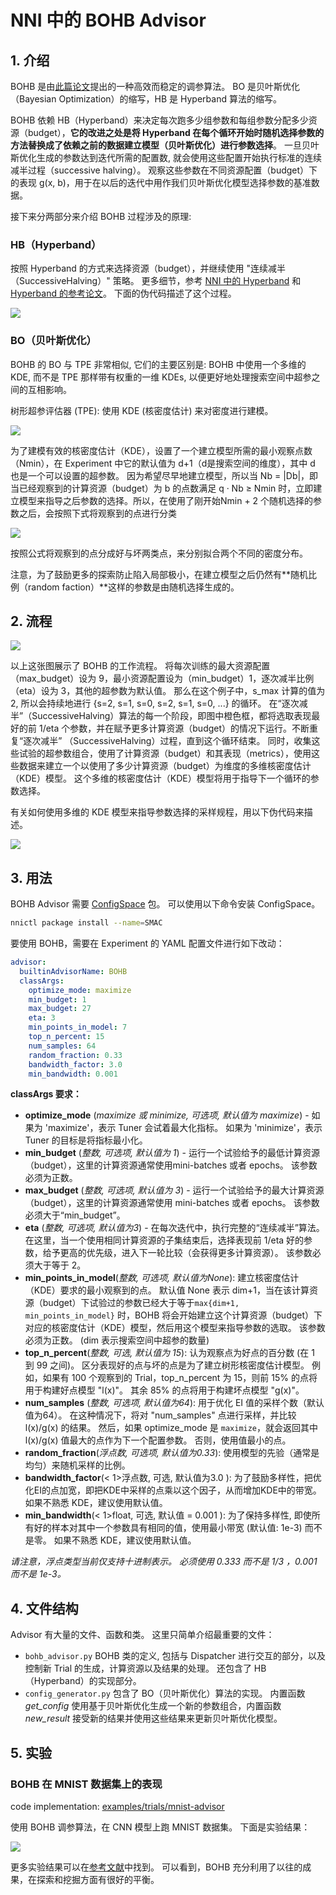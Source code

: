 # NNI 中的 BOHB Advisor

## 1. 介绍

BOHB 是由[此篇论文](https://arxiv.org/abs/1807.01774)提出的一种高效而稳定的调参算法。 BO 是贝叶斯优化（Bayesian Optimization）的缩写，HB 是 Hyperband 算法的缩写。

BOHB 依赖 HB（Hyperband）来决定每次跑多少组参数和每组参数分配多少资源（budget），**它的改进之处是将 Hyperband 在每个循环开始时随机选择参数的方法替换成了依赖之前的数据建立模型（贝叶斯优化）进行参数选择**。 一旦贝叶斯优化生成的参数达到迭代所需的配置数, 就会使用这些配置开始执行标准的连续减半过程（successive halving）。 观察这些参数在不同资源配置（budget）下的表现 g(x, b)，用于在以后的迭代中用作我们贝叶斯优化模型选择参数的基准数据。

接下来分两部分来介绍 BOHB 过程涉及的原理:

### HB（Hyperband）

按照 Hyperband 的方式来选择资源（budget），并继续使用 "连续减半（SuccessiveHalving）" 策略。 更多细节，参考 [NNI 中的 Hyperband](HyperbandAdvisor.md) 和 [Hyperband 的参考论文](https://arxiv.org/abs/1603.06560)。 下面的伪代码描述了这个过程。

![](../../img/bohb_1.png)

### BO（贝叶斯优化）

BOHB 的 BO 与 TPE 非常相似, 它们的主要区别是: BOHB 中使用一个多维的 KDE, 而不是 TPE 那样带有权重的一维 KDEs, 以便更好地处理搜索空间中超参之间的互相影响。

树形超参评估器 (TPE): 使用 KDE (核密度估计) 来对密度进行建模。

![](../../img/bohb_2.png)

为了建模有效的核密度估计（KDE），设置了一个建立模型所需的最小观察点数（Nmin），在 Experiment 中它的默认值为 d+1（d是搜索空间的维度），其中 d 也是一个可以设置的超参数。 因为希望尽早地建立模型，所以当 Nb = |Db|，即当已经观察到的计算资源（budget）为 b 的点数满足 q · Nb ≥ Nmin 时，立即建立模型来指导之后参数的选择。所以，在使用了刚开始Nmin + 2 个随机选择的参数之后，会按照下式将观察到的点进行分类

![](../../img/bohb_3.png)

按照公式将观察到的点分成好与坏两类点，来分别拟合两个不同的密度分布。

注意，为了鼓励更多的探索防止陷入局部极小，在建立模型之后仍然有**随机比例（random faction）**这样的参数是由随机选择生成的。

## 2. 流程

![](../../img/bohb_6.jpg)

以上这张图展示了 BOHB 的工作流程。 将每次训练的最大资源配置（max_budget）设为 9，最小资源配置设为（min_budget）1，逐次减半比例（eta）设为 3，其他的超参数为默认值。 那么在这个例子中，s_max 计算的值为 2, 所以会持续地进行 {s=2, s=1, s=0, s=2, s=1, s=0, ...} 的循环。 在“逐次减半”（SuccessiveHalving）算法的每一个阶段，即图中橙色框，都将选取表现最好的前 1/eta 个参数，并在赋予更多计算资源（budget）的情况下运行。不断重复“逐次减半” （SuccessiveHalving）过程，直到这个循环结束。 同时，收集这些试验的超参数组合，使用了计算资源（budget）和其表现（metrics），使用这些数据来建立一个以使用了多少计算资源（budget）为维度的多维核密度估计（KDE）模型。 这个多维的核密度估计（KDE）模型将用于指导下一个循环的参数选择。

有关如何使用多维的 KDE 模型来指导参数选择的采样规程，用以下伪代码来描述。

![](../../img/bohb_4.png)

## 3. 用法

BOHB Advisor 需要 [ConfigSpace](https://github.com/automl/ConfigSpace) 包。 可以使用以下命令安装 ConfigSpace。

```bash
nnictl package install --name=SMAC
```

要使用 BOHB，需要在 Experiment 的 YAML 配置文件进行如下改动：

```yaml
advisor:
  builtinAdvisorName: BOHB
  classArgs:
    optimize_mode: maximize
    min_budget: 1
    max_budget: 27
    eta: 3
    min_points_in_model: 7
    top_n_percent: 15
    num_samples: 64
    random_fraction: 0.33
    bandwidth_factor: 3.0
    min_bandwidth: 0.001
```

**classArgs 要求：**

* **optimize_mode** (*maximize 或 minimize, 可选项, 默认值为 maximize*) - 如果为 'maximize'，表示 Tuner 会试着最大化指标。 如果为 'minimize'，表示 Tuner 的目标是将指标最小化。
* **min_budget** (*整数, 可选项, 默认值为 1*) - 运行一个试验给予的最低计算资源（budget），这里的计算资源通常使用mini-batches 或者 epochs。 该参数必须为正数。
* **max_budget** (*整数, 可选项, 默认值为 3*) - 运行一个试验给予的最大计算资源（budget），这里的计算资源通常使用 mini-batches 或者 epochs。 该参数必须大于“min_budget”。
* **eta** (*整数, 可选项, 默认值为3*) - 在每次迭代中，执行完整的“连续减半”算法。 在这里，当一个使用相同计算资源的子集结束后，选择表现前 1/eta 好的参数，给予更高的优先级，进入下一轮比较（会获得更多计算资源）。 该参数必须大于等于 2。
* **min_points_in_model**(*整数, 可选项, 默认值为None*): 建立核密度估计（KDE）要求的最小观察到的点。 默认值 None 表示 dim+1，当在该计算资源（budget）下试验过的参数已经大于等于`max{dim+1, min_points_in_model}` 时，BOHB 将会开始建立这个计算资源（budget）下对应的核密度估计（KDE）模型，然后用这个模型来指导参数的选取。 该参数必须为正数。 (dim 表示搜索空间中超参的数量)
* **top_n_percent**(*整数, 可选, 默认值为 15*): 认为观察点为好点的百分数 (在 1 到 99 之间)。 区分表现好的点与坏的点是为了建立树形核密度估计模型。 例如，如果有 100 个观察到的 Trial，top_n_percent 为 15，则前 15% 的点将用于构建好点模型 "l(x)"。 其余 85% 的点将用于构建坏点模型 "g(x)"。
* **num_samples** (*整数, 可选项, 默认值为64*): 用于优化 EI 值的采样个数（默认值为64）。 在这种情况下，将对 "num_samples" 点进行采样，并比较 l(x)/g(x) 的结果。 然后，如果 optimize_mode 是 `maximize`，就会返回其中 l(x)/g(x) 值最大的点作为下一个配置参数。 否则，使用值最小的点。
* **random_fraction**(*浮点数, 可选项, 默认值为0.33*): 使用模型的先验（通常是均匀）来随机采样的比例。
* **bandwidth_factor**(< 1>浮点数, 可选, 默认值为3.0 </em>): 为了鼓励多样性，把优化EI的点加宽，即把KDE中采样的点乘以这个因子，从而增加KDE中的带宽。 如果不熟悉 KDE，建议使用默认值。
* **min_bandwidth**(< 1>float, 可选, 默认值 = 0.001 </em>): 为了保持多样性, 即使所有好的样本对其中一个参数具有相同的值，使用最小带宽 (默认值: 1e-3) 而不是零。 如果不熟悉 KDE，建议使用默认值。

*请注意，浮点类型当前仅支持十进制表示。 必须使用 0.333 而不是 1/3 ，0.001 而不是 1e-3。*

## 4. 文件结构

Advisor 有大量的文件、函数和类。 这里只简单介绍最重要的文件：

* `bohb_advisor.py` BOHB 类的定义, 包括与 Dispatcher 进行交互的部分，以及控制新 Trial 的生成，计算资源以及结果的处理。 还包含了 HB（Hyperband）的实现部分。
* `config_generator.py` 包含了 BO（贝叶斯优化）算法的实现。 内置函数 *get_config* 使用基于贝叶斯优化生成一个新的参数组合，内置函数 *new_result* 接受新的结果并使用这些结果来更新贝叶斯优化模型。

## 5. 实验

### BOHB 在 MNIST 数据集上的表现

code implementation: [examples/trials/mnist-advisor](https://github.com/Microsoft/nni/tree/v1.9/examples/trials/)

使用 BOHB 调参算法，在 CNN 模型上跑 MNIST 数据集。 下面是实验结果：

![](../../img/bohb_5.png)

更多实验结果可以在[参考文献](https://arxiv.org/abs/1807.01774)中找到。 可以看到，BOHB 充分利用了以往的成果，在探索和挖掘方面有很好的平衡。